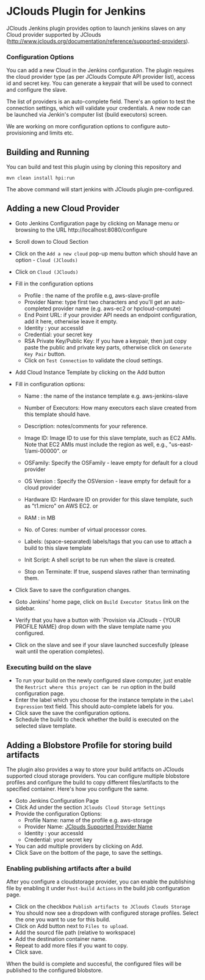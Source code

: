 # JClouds Plugin for Jenkins

JClouds Jenkins plugin provides option to launch jenkins slaves on any Cloud provider supported by JClouds (http://www.jclouds.org/documentation/reference/supported-providers). 

### Configuration Options

You can add a new Cloud in the Jenkins configuration. The plugin requires the cloud provider type (as per JClouds Compute API provider list), access id and secret key. You can generate a keypair that will be used to connect and configure the slave.

The list of providers is an auto-complete field. There's an option to test the connection settings, which will validate your credentials. A new node can be launched via Jenkin's computer list (build executors) screen. 

We are working on more configuration options to configure auto-provisioning  and limits etc. 

## Building and Running

You can build and test this plugin using by cloning this repository and 

`mvn clean install hpi:run`

The above command will start jenkins with JClouds plugin pre-configured.

## Adding a new Cloud Provider

* Goto Jenkins Configuration page by clicking on Manage menu or browsing to the URL http://localhost:8080/configure
* Scroll down to Cloud Section
* Click on the `Add a new cloud` pop-up menu button which should have an option - `Cloud (JClouds)`
* Click on `Cloud (JClouds)`
* Fill in the configuration options
  - Profile : the name of the profile e.g, aws-slave-profile
  - Provider Name: type first two characters and you'll get an auto-completed provider name (e.g. aws-ec2 or hpcloud-compute)
  - End Point URL: if your provider API needs an endpoint configuration, add it here, otherwise leave it empty.
  - Identity : your accessId
  - Credential: your secret key
  - RSA Private Key/Public Key: If you have a keypair, then just copy paste the public and private key parts, otherwise click on `Generate Key Pair` button.
  - Click on `Test Connection` to validate the cloud settings.
  
* Add Cloud Instance Template by clicking on the Add button
* Fill in configuration options:
  - Name : the name of the instance template e.g. aws-jenkins-slave
  - Number of Executors: How many executors each slave created from this template should have.
  - Description: notes/comments for your reference.
  
  - Image ID: Image ID to use for this slave template, such as EC2 AMIs. Note that EC2 AMIs must include the region as well, e.g., "us-east-1/ami-00000".
  or
  - OSFamily: Specify the OSFamily - leave empty for default for a cloud provider
  - OS Version : Specify the OSVersion - leave empty for default for a cloud provider

  - Hardware ID: Hardware ID on provider for this slave template, such as "t1.micro" on AWS EC2.
  or
  - RAM : in MB
  - No. of Cores: number of virtual processor cores.

  - Labels: (space-separated) labels/tags that you can use to attach a build to this slave template
  - Init Script: A shell script to be run when the slave is created.
  - Stop on Terminate: If true, suspend slaves rather than terminating them.

* Click Save to save the configuration changes.
* Goto Jenkins' home page, click on `Build Executor Status` link on the sidebar.
* Verify that you have a button with `Provision via JClouds - {YOUR PROFILE NAME} drop down with the slave template name you configured.
* Click on the slave and see if your slave launched succesfully (please wait until the operation completes).

### Executing build on the slave
* To run your build on the newly configured slave computer, just enable the `Restrict where this project can be run` option in the build configuration page.
* Enter the label which you choose for the instance template in the `Label Expression` text field. This should auto-complete labels for you.
* Click save the save the configuration options.
* Schedule the build to check whether the build is executed on the selected slave template.


## Adding a Blobstore Profile for storing build artifacts

The plugin also provides a way to store your build artifacts on JClouds supported cloud storage providers. You can configure multiple
blobstore profiles and configure the build to copy different files/artifacts to the specified container. Here's how you configure the same.

* Goto Jenkins Configuration Page
* Click Ad under the section `JClouds Cloud Storage Settings`
* Provide the configuration Options:
  - Profile Name: name of the profile e.g. aws-storage
  - Provider Name: [JClouds Supported Provider Name](http://www.jclouds.org/documentation/userguide/blobstore-guide)
  - Identity : your accessId
  - Credential: your secret key
* You can add multiple providers by clicking on Add.
* Click Save on the bottom of the page, to save the settings.

### Enabling publishing artifacts after a build
After you configure a cloudstorage provider, you can enable the publishing file by enabling it under `Post-build Actions` in the build job configuration page.
* Click on the checkbox `Publish artifacts to JClouds Clouds Storage`
* You should now see a dropdown with configured storage profiles. Select the one you want to use for this build.
* Click on Add button next to `Files to upload`.
* Add the sourcd file path (relative to workspace) 
* Add the destination container name.
* Repeat to add more files if you want to copy.
* Click save.

When the build is complete and succesful, the configured files will be published to the configured blobstore.
